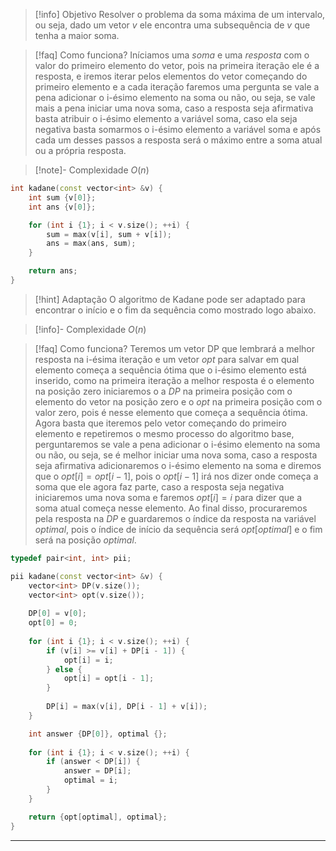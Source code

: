 > [!info] Objetivo
> Resolver o problema da soma máxima de um intervalo, ou seja, dado um vetor $v$ ele encontra uma subsequência de $v$ que tenha a maior soma.

> [!faq] Como funciona?
> Iníciamos uma $soma$ e uma $resposta$ com o valor do primeiro elemento do vetor, pois na primeira iteração ele é a resposta, e iremos iterar pelos elementos do vetor começando do primeiro elemento e a cada iteração faremos uma pergunta se vale a pena adicionar o i-ésimo elemento na soma ou não, ou seja, se vale mais a pena iniciar uma nova soma, caso a resposta seja afirmativa basta atribuir o i-ésimo elemento a variável soma, caso ela seja negativa basta somarmos o i-ésimo elemento a variável soma e após cada um desses passos a resposta será o máximo entre a soma atual ou a própria resposta.

> [!note]- Complexidade
> $O(n)$

```cpp
int kadane(const vector<int> &v) {
    int sum {v[0]};
    int ans {v[0]};

    for (int i {1}; i < v.size(); ++i) {
        sum = max(v[i], sum + v[i]);
        ans = max(ans, sum);
    }

    return ans;
}
```

> [!hint] Adaptação
> O algoritmo de Kadane pode ser adaptado para encontrar o início e o fim da sequência como mostrado logo abaixo.

> [!info]- Complexidade
> $O(n)$

> [!faq] Como funciona?
> Teremos um vetor DP que lembrará a melhor resposta na i-ésima iteração e um vetor $opt$ para salvar em qual elemento começa a sequência ótima que o i-ésimo elemento está inserido, como na primeira iteração a melhor resposta é o elemento na posição zero iniciaremos o a $DP$ na primeira posição com o elemento do vetor na posição zero e o $opt$ na primeira posição com o valor zero, pois é nesse elemento que começa a sequência ótima. Agora basta que iteremos pelo vetor começando do primeiro elemento e repetiremos o mesmo processo do algoritmo base, perguntaremos se vale a pena adicionar o i-ésimo elemento na soma ou não, ou seja, se é melhor iniciar uma nova soma, caso a resposta seja afirmativa adicionaremos o i-ésimo elemento na soma e diremos que o $opt[i] = opt[i - 1]$, pois o $opt[i - 1]$ irá nos dizer onde começa a soma que ele agora faz parte, caso a resposta seja negativa iniciaremos uma nova soma e faremos $opt[i] = i$ para dizer que a soma atual começa nesse elemento. Ao final disso, procuraremos pela resposta na $DP$ e guardaremos o índice da resposta na variável $optimal$, pois o índice de início da sequência será $opt[optimal]$ e o fim será na posição $optimal$.

```cpp
typedef pair<int, int> pii;

pii kadane(const vector<int> &v) {
	vector<int> DP(v.size());
	vector<int> opt(v.size());
	
    DP[0] = v[0];
    opt[0] = 0;
    
    for (int i {1}; i < v.size(); ++i) {
        if (v[i] >= v[i] + DP[i - 1]) {
            opt[i] = i;
        } else {
            opt[i] = opt[i - 1];
        }
    
        DP[i] = max(v[i], DP[i - 1] + v[i]);
    }

    int answer {DP[0]}, optimal {};
    
    for (int i {1}; i < v.size(); ++i) {
        if (answer < DP[i]) {
            answer = DP[i];
            optimal = i;
        }
    }

    return {opt[optimal], optimal};
}
```

---